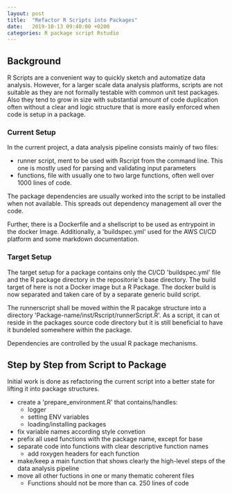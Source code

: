 ```yaml
---
layout: post
title:  "Refactor R Scripts into Packages"
date:   2019-10-13 09:40:00 +0200
categories: R package script Rstudio
---
```


## Background
R Scripts are a convenient way to quickly sketch and automatize data analysis. However, for a larger scale
data analysis platforms, scripts are not suitable as they are not formally testable with common unit test 
packages. Also they tend to grow in size with substantial amount of code duplication  often without a clear 
and logic structure that is more easily enforced when code is setup in a package.  

### Current Setup
In the current project, a data analysis pipeline consists mainly of two files:
* runner script, ment to be used with Rscript from the command line. This one is mostly used for parsing and validating input parameters
* functions, file with usually one to two large functions, often well over 1000 lines of code.

The package dependencies are usually worked into the script to be installed when not available. This spreads out
dependency management all over the code. 

Further, there is a Dockerfile and a shellscript to be used as entrypoint in the docker Image. Additionally, 
a 'buildspec.yml' used for the AWS CI/CD platform and some markdown documentation. 

### Target Setup
The target setup for a package contains only the CI/CD 'buildspec.yml' file and the R package directory in the 
repositorie's base directory. The build target of here is not a Docker image but a R Package. The docker build is
now separated and taken care of by a separate generic build script. 

The runnerscript shall be moved within the R pacakge structure into a directory 'Package-name/inst/Rscript/runnerScript.R'.
As a script, it can ot reside in the packages source code directory but it is still beneficial to have it bundeled
somewhere within the package.

Dependencies are controlled by the usual R package mechanisms.


## Step by Step from Script to Package
Initial work is done as refactoring the current script into a better state for lifting it into package structures.
* create a 'prepare_environment.R' that contains/handles:
  * logger
  * setting ENV variables
  * loading/installing packages
* fix variable names according style convetion
* prefix all used functions with the package name, except for base
* separate code into functions with clear descriptive function names
  * add roxygen headers for each function
* make/keep a main function that shows clearly the high-level steps of the data analysis pipeline
* move all other fuctions in one or many thematic coherent files
  * Functions should not be more than ca. 250 lines of code
    




